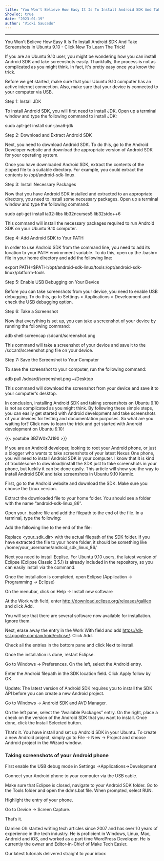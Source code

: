```yaml
---
title: "You Won't Believe How Easy It Is To Install Android SDK And Take Screenshots In Ubuntu 9.10 - Click Now To Learn The Trick!"
ShowToc: true 
date: "2023-01-19"
author: "Vicki Saucedo"
---
```

*****
You Won't Believe How Easy It Is To Install Android SDK And Take Screenshots In Ubuntu 9.10 - Click Now To Learn The Trick!

If you are an Ubuntu 9.10 user, you might be wondering how you can install Android SDK and take screenshots easily. Thankfully, the process is not as complicated as you might think. In fact, it's pretty easy once you know the trick.

Before we get started, make sure that your Ubuntu 9.10 computer has an active internet connection. Also, make sure that your device is connected to your computer via USB.

Step 1: Install JDK

To install Android SDK, you will first need to install JDK. Open up a terminal window and type the following command to install JDK:

sudo apt-get install sun-java6-jdk

Step 2: Download and Extract Android SDK

Next, you need to download Android SDK. To do this, go to the Android Developer website and download the appropriate version of Android SDK for your operating system.

Once you have downloaded Android SDK, extract the contents of the zipped file to a suitable directory. For example, you could extract the contents to /opt/android-sdk-linux.

Step 3: Install Necessary Packages

Now that you have Android SDK installed and extracted to an appropriate directory, you need to install some necessary packages. Open up a terminal window and type the following command:

sudo apt-get install ia32-libs lib32ncurses5 lib32stdc++6

This command will install the necessary packages required to run Android SDK on your Ubuntu 9.10 computer.

Step 4: Add Android SDK to Your PATH

In order to use Android SDK from the command line, you need to add its location to your PATH environment variable. To do this, open up the .bashrc file in your home directory and add the following line:

export PATH=$PATH:/opt/android-sdk-linux/tools:/opt/android-sdk-linux/platform-tools

Step 5: Enable USB Debugging on Your Device

Before you can take screenshots from your device, you need to enable USB debugging. To do this, go to Settings > Applications > Development and check the USB debugging option.

Step 6: Take a Screenshot

Now that everything is set up, you can take a screenshot of your device by running the following command:

adb shell screencap /sdcard/screenshot.png

This command will take a screenshot of your device and save it to the /sdcard/screenshot.png file on your device.

Step 7: Save the Screenshot to Your Computer

To save the screenshot to your computer, run the following command:

adb pull /sdcard/screenshot.png ~/Desktop

This command will download the screenshot from your device and save it to your computer's desktop.

In conclusion, installing Android SDK and taking screenshots on Ubuntu 9.10 is not as complicated as you might think. By following these simple steps, you can easily get started with Android development and take screenshots of your devices for testing and documentation purposes. So what are you waiting for? Click now to learn the trick and get started with Android development on Ubuntu 9.10!

{{< youtube 3BZW0x7J190 >}} 



If you are an Android developer, looking to root your Android phone, or just a blogger who wants to take screenshots of your latest Nexus One phone, you will need to install Android SDK in your computer. I know that it is kind of troublesome to download/install the SDK just to take screenshots in your phone, but luckily it can be done easily. This article will show you the way to install Android SDK and take screenshots in Ubuntu 9.10 Karmic.

First, go to the Android website and download the SDK. Make sure you choose the Linux version.
 

 
Extract the downloaded file to your home folder. You should see a folder with the name “android-sdk-linux_86”.
 
Open your .bashrc file and add the filepath to the end of the file. In a terminal, type the following:
 
Add the following line to the end of the file:
 
Replace <your_sdk_dir> with the actual filepath of the SDK folder. If you have extracted the file to your home folder, it should be something like /home/your_username/android_sdk_linux_86/
 
Next you need to install Ecplise. For Ubuntu 9.10 users, the latest version of Eclipse (Eclipse Classic 3.5.1) is already included in the repository, so you can easily install via the command:
 
Once the installation is completed, open Eclipse (Application -> Programming -> Eclipse)
 
On the menubar, click on Help -> Install new software
 


 
At the Work with field, enter http://download.eclipse.org/releases/galileo and click Add.
 
You will see that there are several software now available for installation. Ignore them.
 
Next, erase away the entry in the Work With field and add https://dl-ssl.google.com/android/eclipse/. Click Add.
 
Check all the entries in the bottom pane and click Next to install.
 
Once the installation is done, restart Eclipse.
 
Go to Windows -> Preferences. On the left, select the Android entry.
 
Enter the Android filepath in the SDK location field. Click Apply follow by OK.
 
Update: The latest version of Android SDK requires you to install the SDK API before you can create a new Android project.
 
Go to WIndows -> Android SDK and AVD Manager.
 
On the left pane, select the “Available Packages” entry. On the right, place a check on the version of the Android SDK that you want to install. Once done, click the Install Selected button.
 
That’s it. You have install and set up Android SDK in your Ubuntu. To create a new Android project, simply go to File -> New -> Project and choose Android project in the Wizard window.
 
### Taking screenshots of your Android phone
 
First enable the USB debug mode in Settings ->Applications->Development
 
Connect your Android phone to your computer via the USB cable.
 
Make sure that Eclipse is closed, navigate to your Android SDK folder. Go to the Tools folder and open the ddms.bat file. When prompted, select RUN.
 
Highlight the entry of your phone.
 
Go to Device -> Screen Capture.
 
That’s it.
 
Damien Oh started writing tech articles since 2007 and has over 10 years of experience in the tech industry. He is proficient in Windows, Linux, Mac, Android and iOS, and worked as a part time WordPress Developer. He is currently the owner and Editor-in-Chief of Make Tech Easier.
 
Our latest tutorials delivered straight to your inbox




